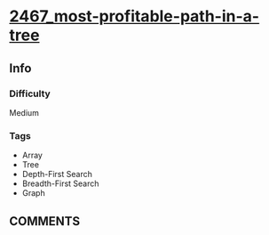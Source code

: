 # [2467_most-profitable-path-in-a-tree](https://leetcode.com/problems/most-profitable-path-in-a-tree)

## Info

### Difficulty

Medium

### Tags

- Array
- Tree
- Depth-First Search
- Breadth-First Search
- Graph

## __COMMENTS__

> 
